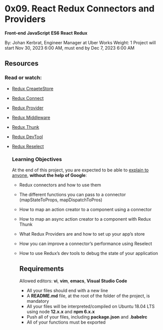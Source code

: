 # 0x09. React Redux Connectors and Providers
__Front-end__ __JavaScript__ __ES6__ __React__ __Redux__

By: Johan Kerbrat, Engineer Manager at Uber Works
Weight: 1
 Project will start Nov 30, 2023 6:00 AM, must end by Dec 7, 2023 6:00 AM

 ## Resources
### Read or watch:
* [Redux CreaeteStore](https://react-redux.js.org/api/connect)
* [Redux Connect](https://react-redux.js.org/api/connect)
* [Redux Provider](https://react-redux.js.org/api/provider)
* [Redux Middleware](https://redux.js.org/advanced/middleware)
* [Redux Thunk](https://github.com/reduxjs/redux-thunk)
* [Redux DevTool](https://chromewebstore.google.com/detail/redux-devtools/lmhkpmbekcpmknklioeibfkpmmfibljd?hl=en&pli=1)
* [Redux Reselect](https://github.com/reduxjs/reselect)
  

  ### Learning Objectives
  At the end of this project, you are expected to be able to [explain to anyone](https://fs.blog/feynman-learning-technique/), __without the help of Google__:
  * Redux connectors and how to use them
  * The different functions you can pass to a connector (mapStateToProps, mapDispatchToPros)
  * How to map an action creator to a component using a connector
  * How to map an async action creator to a component with Redux Thunk
  * What Redux Providers are and how to set up your app’s store
  * How you can improve a connector’s performance using Reselect
  * How to use Redux’s dev tools to debug the state of your application

    ## Requirements
    Allowed editors: **vi**, **vim**, **emacs**, **Visual Studio Code**
    * All your files should end with a new line
    * A **README.md** file, at the root of the folder of the project, is mandatory
    * All your files will be interpreted/compiled on Ubuntu 18.04 LTS using node **12.x.x** and **npm 6.x.x**
    * Push all of your files, including **package.json** and **.babelrc**
    * All of your functions must be exported